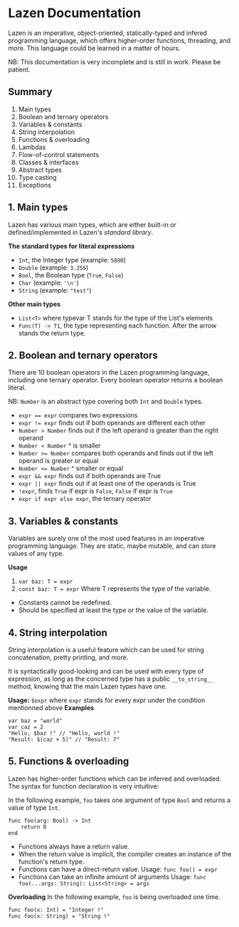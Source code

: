 # **Lazen Documentation**

Lazen is an imperative, object-oriented, statically-typed and infered programming language, which offers higher-order functions, threading, and more. This language could be learned in a matter of hours.

NB: This documentation is very incomplete and is still in work. Please  be patient.

## **Summary**

 1. Main types
 2. Boolean and ternary operators
 3. Variables & constants
 4. String interpolation
 5. Functions & overloading
 6. Lambdas
 7. Flow-of-control statements
 8. Classes & interfaces
 9. Abstract types
 10. Type casting
 11. Exceptions
 
## **1. Main types**
Lazen has various main types, which are either built-in or defined/implemented in Lazen's *standard library*.

**The standard types for literal expressions**
 - `Int`, the Integer type (example: `5800`)
 - `Double` (example: `3.255`)
 - `Bool`, the Boolean type (`True`, `False`)
 - `Char` (example: `'\n'`)
 - `String` (example: `"test"`)

**Other main types**

 - `List<T>` where typevar T stands for the type of the List's elements
 - `Func(T) -> T1`, the type representing each function. After the arrow stands the return type.

## 2. Boolean and ternary operators
There are 10 boolean operators in the Lazen programming language, including one ternary operator.
Every boolean operator returns a boolean literal.

NB: `Number` is an abstract type covering both `Int` and `Double` types.
 - `expr == expr` compares two expressions
 - `expr != expr` finds out if both operands are different each other
 - `Number > Number` finds out if the left operand is greater than the right operand
 - `Number < Number` ^ is smaller
 - `Number >= Number` compares both operands and finds out if the left operand is greater or equal
 - `Number <= Number` ^ smaller or equal
 - `expr && expr` finds out if both operands are True
 - `expr || expr` finds out if at least one of the operands is True
 - `!expr`, finds `True` if expr is `False`, `False` if expr is `True`
 - `expr if expr else expr`, the ternary operator

## 3. Variables & constants
Variables are surely one of the most used features in an imperative programming language. They are static, maybe mutable, and can store values of any type.

**Usage**
 1. `var baz: T = expr`
 2. `const baz: T = expr`
 Where T represents the type of the variable.

- Constants cannot be redefined.
- Should be specified at least the type or the value of the variable.

## 4. String interpolation
String interpolation is a useful feature which can be used for string concatenation, pretty printing, and more.

It is syntactically good-looking and can be used with every type of expression, as long as the concerned type has a public `__to_string__` method, knowing that the main Lazen types have one.

**Usage:** `$expr` where `expr` stands for every expr under the condition mentionned above
**Examples**

    var baz = "world"
    var caz = 2
    "Hello, $baz !" // "Hello, world !"
    "Result: $(caz + 5)" // "Result: 7"

## 5. Functions & overloading
Lazen has higher-order functions which can be inferred and overloaded.
 The syntax for function declaration is very intuitive:
 
In the following example, `foo` takes one argument of type `Bool` and returns a value of type `Int`. 

    func foo(arg: Bool) -> Int
	    return 0
    end

 - Functions always have a return value.
 - When the return value is implicit, the compiler creates an instance of the function's return type.
 - Functions can have a direct-return value.
	 Usage: `func foo() = expr`
- Functions can take an infinite amount of arguments
	Usage: `func foo(...args: String): List<String> = args`

**Overloading**
In the following example, `foo` is being overloaded one time.

    func foo(x: Int) = "Integer !"
    func foo(x: String) = "String !"

